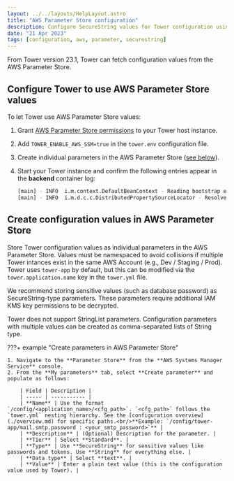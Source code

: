 ```yaml
---
layout: ../../layouts/HelpLayout.astro
title: "AWS Parameter Store configuration"
description: Configure SecureString values for Tower configuration using AWS Paramater Store
date: "21 Apr 2023"
tags: [configuration, aws, parameter, securestring]
---
```


From Tower version 23.1, Tower can fetch configuration values from the AWS Parameter Store.

## Configure Tower to use AWS Parameter Store values

To let Tower use AWS Parameter Store values:

1. Grant [AWS Parameter Store permissions](https://docs.aws.amazon.com/systems-manager/latest/userguide/sysman-paramstore-access.html) to your Tower host instance. 
2. Add `TOWER_ENABLE_AWS_SSM=true` in the `tower.env` configuration file.
3. Create individual parameters in the AWS Parameter Store ([see below](#create-configuration-values-in-aws-parameter-store)).
4. Start your Tower instance and confirm the following entries appear in the **backend** container log:

    ```bash
    [main] - INFO  i.m.context.DefaultBeanContext - Reading bootstrap environment configuration
    [main] - INFO  i.m.d.c.c.DistributedPropertySourceLocator - Resolved 2 configuration sources from client: compositeConfigurationClient(AWS Parameter Store)
    ```


## Create configuration values in AWS Parameter Store

Store Tower configuration values as individual parameters in the AWS Parameter Store. Values must be namespaced to avoid collisions if multiple Tower intances exist in the same AWS Account (e.g., Dev / Staging / Prod). Tower uses `tower-app` by default, but this can be modified via the `tower.application.name` key in the `tower.yml` file. 

We recommend storing sensitive values (such as database password) as SecureString-type parameters. These parameters require additional IAM KMS key permissions to be decrypted.
    
Tower does not support StringList parameters. Configuration parameters with multiple values can be created as comma-separated lists of String type.

???+ example "Create parameters in AWS Parameter Store"

    1. Navigate to the **Parameter Store** from the **AWS Systems Manager Service** console.
    2. From the **My parameters** tab, select **Create parameter** and populate as follows:

        | Field | Description |
        | ----- | ----------- |
        | **Name** | Use the format `/config/<application_name>/<cfg_path>`. `<cfg_path>` follows the `tower.yml` nesting hierarchy. See the [configuration overview](./overview.md) for specific paths.<br/>**Example: `/config/tower-app/mail.smtp.password : <your_smtp_password>`** |
        | **Description** | (Optional) Description for the parameter. |
        | **Tier** | Select **Standard**. | 
        | **Type** | Use **SecureString** for sensitive values like passwords and tokens. Use **String** for everything else. |
        | **Data type** | Select **text**. | 
        | **Value** | Enter a plain text value (this is the configuration value used by Tower). | 

